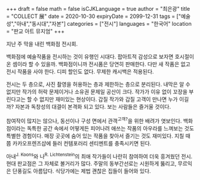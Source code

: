 +++
draft = false
math = false
isCJKLanguage = true
author = "최은광"
title = "COLLECT 展"
date = 2020-10-30
expiryDate = 2099-12-31
tags = ["예술성","아내","동시대","자본"]
categories = ["전시"]
languages = "한국어"
location = "판교 아트 뮤지엄"
+++

지난 주 막을 내린 백화점 전시회.  
  
백화점에 예술작품을 전시하는 것이 유행인 시대다. 팝아트적 감성으로 보자면 호시절이 온 셈이라 할 수 있을까. 백화점이니까 전시품은 당연히 판매한다. 다만 새 작품은 없고 전시 작품을 사야 한다. 디피 할인도 없다. 무제한 캐시백은 적용된다.  
  
전시는 두 층으로, 사진 촬영을 허용하는 층과 제한하는 층으로 분리된다. 내막은 알 수 없지만 작가의 허락 문제이거나 소유권 문제일 공산이 크다. 작가가 이유 없이 꼬장을 부린다고는 할 수 없지만 재미있는 현상이다. 갑질 작가와 갑질 고객이 만나면 누가 이길까? 자본과 독창성의 대결이 본격화 되고 있다. 보는 사람들은 즐거울 것이다.  
  
참여작이 많지는 않으나, 동선이나 구성 면에서 관객<sup>고객?</sup>을 위한 배려가 엿보인다. 백화점이라는 독특한 공간 속에서 어떻게든 피어나려 애쓰는 작품의 아우라를 느껴보는 것도 특별한 경험이다. 매장 곳곳에 숨어 있는 작품을 찾아서 즐기는 것도 재미있다. 지칠 때쯤 카카오프렌즈샵에 들러 컨템포러리 센티멘트를 충족시키면 된다.  
  
아내<sup>J. Koons</sup>와 나<sup>R. Lichtenstein</sup>의 최애 작가들이 나란히 참여하여 더욱 흥겨웠던 전시. 현대 판교점은 그 자체로 볼거리가 많다. 주말의 동부간선로는 시원하게 뚫리고, 무르익은 단풍길도 아름답다. 식당가에는 제법 괜찮은 집들이 들어와 있다.